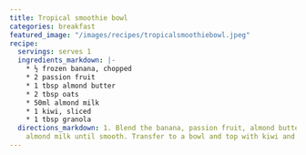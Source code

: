```yaml
---
title: Tropical smoothie bowl
categories: breakfast
featured_image: "/images/recipes/tropicalsmoothiebowl.jpeg"
recipe:
  servings: serves 1
  ingredients_markdown: |-
    * ½ frozen banana, chopped
    * 2 passion fruit
    * 1 tbsp almond butter
    * 2 tbsp oats
    * 50ml almond milk
    * 1 kiwi, sliced
    * 1 tbsp granola
  directions_markdown: 1. Blend the banana, passion fruit, almond butter, oats and
    almond milk until smooth. Transfer to a bowl and top with kiwi and granola.
---
```

